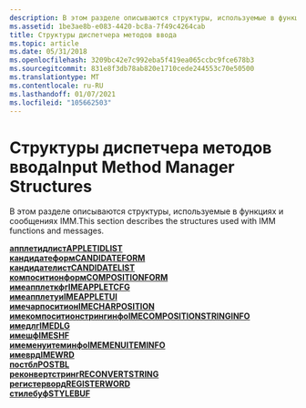 ```yaml
---
description: В этом разделе описываются структуры, используемые в функциях и сообщениях IMM.
ms.assetid: 1be3ae8b-e083-4420-bc8a-7f49c4264cab
title: Структуры диспетчера методов ввода
ms.topic: article
ms.date: 05/31/2018
ms.openlocfilehash: 3209bc42e7c992eba5f419ea065ccbc9fce678b3
ms.sourcegitcommit: 831e8f3db78ab820e1710cede244553c70e50500
ms.translationtype: MT
ms.contentlocale: ru-RU
ms.lasthandoff: 01/07/2021
ms.locfileid: "105662503"
---
```

# <a name="input-method-manager-structures"></a><span data-ttu-id="02d7b-103">Структуры диспетчера методов ввода</span><span class="sxs-lookup"><span data-stu-id="02d7b-103">Input Method Manager Structures</span></span>

<span data-ttu-id="02d7b-104">В этом разделе описываются структуры, используемые в функциях и сообщениях IMM.</span><span class="sxs-lookup"><span data-stu-id="02d7b-104">This section describes the structures used with IMM functions and messages.</span></span>

<dl>

[<span data-ttu-id="02d7b-105">**апплетидлист**</span><span class="sxs-lookup"><span data-stu-id="02d7b-105">**APPLETIDLIST**</span></span>](/windows/win32/api/imepad/ns-imepad-appletidlist)  
[<span data-ttu-id="02d7b-106">**кандидатеформ**</span><span class="sxs-lookup"><span data-stu-id="02d7b-106">**CANDIDATEFORM**</span></span>](/windows/win32/api/imm/ns-imm-candidateform)  
[<span data-ttu-id="02d7b-107">**кандидателист**</span><span class="sxs-lookup"><span data-stu-id="02d7b-107">**CANDIDATELIST**</span></span>](/windows/win32/api/imm/ns-imm-candidatelist)  
[<span data-ttu-id="02d7b-108">**компоситионформ**</span><span class="sxs-lookup"><span data-stu-id="02d7b-108">**COMPOSITIONFORM**</span></span>](/windows/win32/api/imm/ns-imm-compositionform)  
[<span data-ttu-id="02d7b-109">**имеапплеткфг**</span><span class="sxs-lookup"><span data-stu-id="02d7b-109">**IMEAPPLETCFG**</span></span>](/windows/win32/api/imepad/ns-imepad-imeappletcfg)  
[<span data-ttu-id="02d7b-110">**имеапплетуи**</span><span class="sxs-lookup"><span data-stu-id="02d7b-110">**IMEAPPLETUI**</span></span>](/windows/win32/api/imepad/ns-imepad-imeappletui)  
[<span data-ttu-id="02d7b-111">**имечарпоситион**</span><span class="sxs-lookup"><span data-stu-id="02d7b-111">**IMECHARPOSITION**</span></span>](/windows/win32/api/imm/ns-imm-imecharposition)  
[<span data-ttu-id="02d7b-112">**имекомпоситионстрингинфо**</span><span class="sxs-lookup"><span data-stu-id="02d7b-112">**IMECOMPOSITIONSTRINGINFO**</span></span>](/windows/win32/api/imepad/ns-imepad-imecompositionstringinfo)  
[<span data-ttu-id="02d7b-113">**имедлг**</span><span class="sxs-lookup"><span data-stu-id="02d7b-113">**IMEDLG**</span></span>](/windows/desktop/api/Msime/ns-msime-imedlg)  
[<span data-ttu-id="02d7b-114">**имешф**</span><span class="sxs-lookup"><span data-stu-id="02d7b-114">**IMESHF**</span></span>](/windows/desktop/api/Msime/ns-msime-imeshf)  
[<span data-ttu-id="02d7b-115">**имеменуитеминфо**</span><span class="sxs-lookup"><span data-stu-id="02d7b-115">**IMEMENUITEMINFO**</span></span>](/windows/win32/api/imm/ns-imm-imemenuiteminfoa)  
[<span data-ttu-id="02d7b-116">**имеврд**</span><span class="sxs-lookup"><span data-stu-id="02d7b-116">**IMEWRD**</span></span>](/windows/desktop/api/Msime/ns-msime-imewrd)  
[<span data-ttu-id="02d7b-117">**постбл**</span><span class="sxs-lookup"><span data-stu-id="02d7b-117">**POSTBL**</span></span>](/windows/desktop/api/Msime/ns-msime-postbl)  
[<span data-ttu-id="02d7b-118">**реконвертстринг**</span><span class="sxs-lookup"><span data-stu-id="02d7b-118">**RECONVERTSTRING**</span></span>](/windows/win32/api/imm/ns-imm-reconvertstring)  
[<span data-ttu-id="02d7b-119">**регистерворд**</span><span class="sxs-lookup"><span data-stu-id="02d7b-119">**REGISTERWORD**</span></span>](/windows/win32/api/imm/ns-imm-registerworda)  
[<span data-ttu-id="02d7b-120">**стилебуф**</span><span class="sxs-lookup"><span data-stu-id="02d7b-120">**STYLEBUF**</span></span>](/windows/win32/api/imm/ns-imm-stylebufa)  
</dl>

 

 



